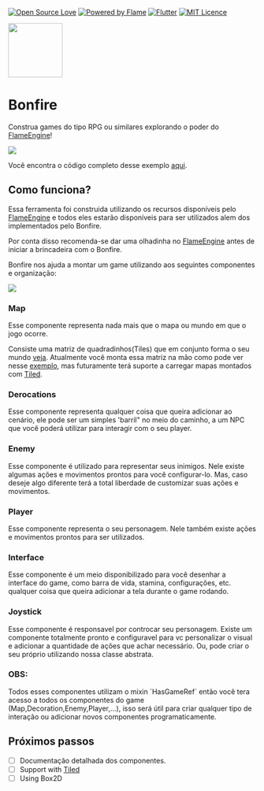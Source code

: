 [![Open Source Love](https://badges.frapsoft.com/os/v1/open-source.svg?v=102)](https://github.com/RafaelBarbosatec/bonfire)
[![Powered by Flame](https://img.shields.io/badge/Powered%20by-%F0%9F%94%A5-orange.svg)](https://flame-engine.org)
[![Flutter](https://img.shields.io/badge/Made%20with-Flutter-blue.svg)](https://flutter.dev/)
[![MIT Licence](https://badges.frapsoft.com/os/mit/mit.svg?v=103)](https://opensource.org/licenses/mit-license.php)


<img src="https://github.com/RafaelBarbosatec/bonfire/blob/master/media/bonfire.gif" height="110" />

# Bonfire


Construa games do tipo RPG ou similares explorando o poder do [FlameEngine](https://flame-engine.org/)!

![](https://github.com/RafaelBarbosatec/bonfire/blob/master/media/video_example.gif)

Você encontra o código completo desse exemplo [aqui](https://github.com/RafaelBarbosatec/bonfire/tree/master/example).

## Como funciona?

Essa ferramenta foi construida utilizando os recursos disponíveis pelo [FlameEngine](https://flame-engine.org/) e todos eles estarão disponíveis para ser utilizados alem dos implementados pelo Bonfire.

Por conta disso recomenda-se dar uma olhadinha no [FlameEngine](https://flame-engine.org/) antes de iniciar a brincadeira com o Bonfire.

Bonfire nos ajuda a montar um game utilizando aos seguintes componentes e organização:

![](https://github.com/RafaelBarbosatec/bonfire/blob/master/media/game_diagram.png)

### Map
Esse componente representa nada mais que o mapa ou mundo em que o jogo ocorre. 

Consiste uma matriz de quadradinhos(Tiles) que em conjunto forma o seu mundo [veja](https://www.mapeditor.org/img/screenshot-terrain.png). Atualmente você monta essa matriz na mão como pode ver nesse [exemplo](https://github.com/RafaelBarbosatec/bonfire/blob/master/example/lib/map/dungeon_map.dart), mas futuramente terá suporte a carregar mapas montados com [Tiled](https://www.mapeditor.org/).

### Derocations
Esse componente representa qualquer coisa que queira adicionar ao cenário, ele pode ser um simples 'barril" no meio do caminho, a um NPC que você poderá utilizar para interagir com o seu player.

### Enemy
Esse componente é utilizado para representar seus inimigos. Nele existe algumas ações e movimentos prontos para você configurar-lo. Mas, caso deseje algo diferente terá a total liberdade de customizar suas ações e movimentos.

### Player
Esse componente representa o seu personagem. Nele também existe ações e movimentos prontos para ser utilizados.

### Interface
Esse componente é um meio disponibilizado para você desenhar a interface do game, como barra de vida, stamina, configurações, etc. qualquer coisa que queira adicionar a tela durante o game rodando.

### Joystick
Esse componente é responsavel por controcar seu personagem. Existe um componente totalmente pronto e configuravel para vc personalizar o visual e adicionar a quantidade de ações que achar necessário. Ou, pode criar o seu próprio utilizando nossa classe abstrata.

### OBS:
Todos esses componentes utilizam o mixin ´HasGameRef´ então você tera acesso a todos os componentes do game (Map,Decoration,Enemy,Player,...), isso será útil para criar qualquer tipo de interação ou adicionar novos componentes programaticamente.

## Próximos passos
- [ ] Documentação detalhada dos componentes.
- [ ] Support with [Tiled](https://www.mapeditor.org/)
- [ ] Using Box2D
